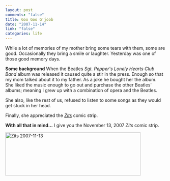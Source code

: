 ```yaml
--- 
layout: post
comments: "false"
title: Goo Goo G'joob
date: "2007-11-14"
link: "false"
categories: life
---
```

While a lot of memories of my mother bring some tears with them, some are good.  Occasionally they bring a smile or laughter.  Yesterday was one of those good memory days.

<strong>Some background</strong>
When the Beatles <em>Sgt. Pepper's Lonely Hearts Club Band</em> album was released it caused quite a stir in the press.  Enough so that my mom talked about it to my father.  As a joke he bought her the album.  She liked the music enough to go out and purchase the other Beatles' albums; meaning I grew up with a combination of opera and the Beatles.

She also, like the rest of us, refused to listen to some songs as they would get stuck in her head.

Finally, she appreciated the <em><a href="http://zanshin.net/wp-admin/;http://www.arcamax.com/zits%22" title="Zits">Zits</a></em> comic strip.

<strong>With all that in mind...</strong>
I give you the November 13, 2007 <em>Zits</em> comic strip.

<a href="http://www.arcamax.com/newspics/4/425/42585.gif" title="Zits 11-13-2007"><img src="http://www.zanshin.net/images/zits_20071113.gif" alt="Zits 2007-11-13" height="136" width="425" /></a>
